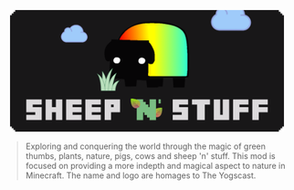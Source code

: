 <p align="center"><img width="480px" src="src/main/resources/assets/sheepnstuff/textures/logo.png" /></p>

> Exploring and conquering the world through the magic of green thumbs, plants, nature, pigs, cows and sheep 'n' stuff. This mod is focused on providing a more indepth and magical aspect to nature in Minecraft. The name and logo are homages to The Yogscast.

